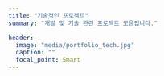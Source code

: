 ```yaml
---
title: "기술적인 프로젝트"
summary: "개발 및 기술 관련 프로젝트 모음입니다."

header:
  image: "media/portfolio_tech.jpg"
  caption: ""
  focal_point: Smart
---
```

